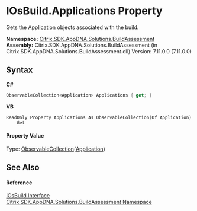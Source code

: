# IOsBuild.Applications Property 
 

Gets the <a href="1779bfff-4b29-0f26-8a09-10acdd530bbc">Application</a> objects associated with the build.

**Namespace:**&nbsp;[Citrix.SDK.AppDNA.Solutions.BuildAssessment](853bdb50-ea5c-dc0d-0be0-7254b6c38034.md)<br />**Assembly:**&nbsp;Citrix.SDK.AppDNA.Solutions.BuildAssessment (in Citrix.SDK.AppDNA.Solutions.BuildAssessment.dll) Version: 7.11.0.0 (7.11.0.0)

## Syntax

**C#**
```csharp
ObservableCollection<Application> Applications { get; }
```

**VB**
```vbnet
ReadOnly Property Applications As ObservableCollection(Of Application)
	Get
```


#### Property Value
Type: <a href="http://msdn2.microsoft.com/en-us/library/ms668604" target="_blank">ObservableCollection</a>(<a href="1779bfff-4b29-0f26-8a09-10acdd530bbc">Application</a>)

## See Also


#### Reference
<a href="4158b019-b5d9-7bae-256b-909b90b14535">IOsBuild Interface</a><br /><a href="853bdb50-ea5c-dc0d-0be0-7254b6c38034">Citrix.SDK.AppDNA.Solutions.BuildAssessment Namespace</a><br />